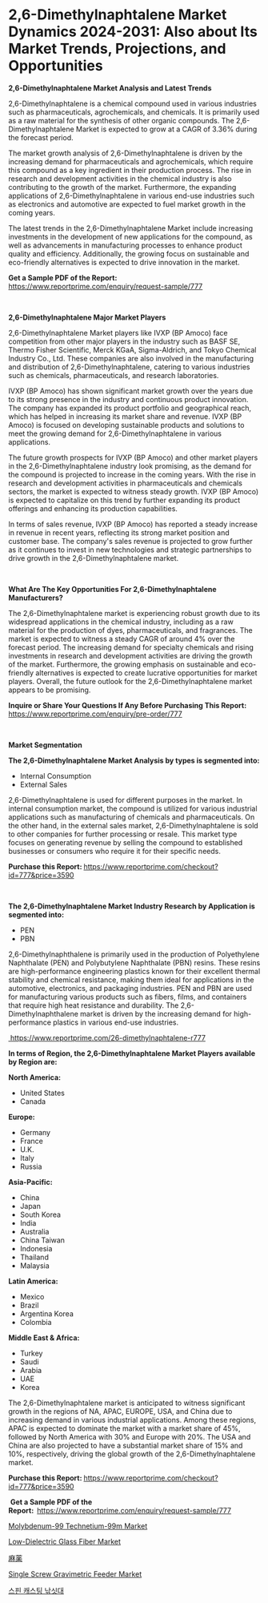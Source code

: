 <p><h1>2,6-Dimethylnaphtalene Market Dynamics 2024-2031: Also about Its Market Trends, Projections, and Opportunities</h1></p><p><strong>2,6-Dimethylnaphtalene Market Analysis and Latest Trends</strong></p>
<p><p>2,6-Dimethylnaphtalene is a chemical compound used in various industries such as pharmaceuticals, agrochemicals, and chemicals. It is primarily used as a raw material for the synthesis of other organic compounds. The 2,6-Dimethylnaphtalene Market is expected to grow at a CAGR of 3.36% during the forecast period.</p><p>The market growth analysis of 2,6-Dimethylnaphtalene is driven by the increasing demand for pharmaceuticals and agrochemicals, which require this compound as a key ingredient in their production process. The rise in research and development activities in the chemical industry is also contributing to the growth of the market. Furthermore, the expanding applications of 2,6-Dimethylnaphtalene in various end-use industries such as electronics and automotive are expected to fuel market growth in the coming years.</p><p>The latest trends in the 2,6-Dimethylnaphtalene Market include increasing investments in the development of new applications for the compound, as well as advancements in manufacturing processes to enhance product quality and efficiency. Additionally, the growing focus on sustainable and eco-friendly alternatives is expected to drive innovation in the market.</p></p>
<p><strong>Get a Sample PDF of the Report:&nbsp;</strong> <a href="https://www.reportprime.com/enquiry/request-sample/777">https://www.reportprime.com/enquiry/request-sample/777</a></p>
<p>&nbsp;</p>
<p><strong>2,6-Dimethylnaphtalene Major Market Players</strong></p>
<p><p>2,6-Dimethylnaphtalene Market players like IVXP (BP Amoco) face competition from other major players in the industry such as BASF SE, Thermo Fisher Scientific, Merck KGaA, Sigma-Aldrich, and Tokyo Chemical Industry Co., Ltd. These companies are also involved in the manufacturing and distribution of 2,6-Dimethylnaphtalene, catering to various industries such as chemicals, pharmaceuticals, and research laboratories.</p><p>IVXP (BP Amoco) has shown significant market growth over the years due to its strong presence in the industry and continuous product innovation. The company has expanded its product portfolio and geographical reach, which has helped in increasing its market share and revenue. IVXP (BP Amoco) is focused on developing sustainable products and solutions to meet the growing demand for 2,6-Dimethylnaphtalene in various applications.</p><p>The future growth prospects for IVXP (BP Amoco) and other market players in the 2,6-Dimethylnaphtalene industry look promising, as the demand for the compound is projected to increase in the coming years. With the rise in research and development activities in pharmaceuticals and chemicals sectors, the market is expected to witness steady growth. IVXP (BP Amoco) is expected to capitalize on this trend by further expanding its product offerings and enhancing its production capabilities.</p><p>In terms of sales revenue, IVXP (BP Amoco) has reported a steady increase in revenue in recent years, reflecting its strong market position and customer base. The company's sales revenue is projected to grow further as it continues to invest in new technologies and strategic partnerships to drive growth in the 2,6-Dimethylnaphtalene market.</p></p>
<p>&nbsp;</p>
<p><strong>What Are The Key Opportunities For 2,6-Dimethylnaphtalene Manufacturers?</strong></p>
<p><p>The 2,6-Dimethylnaphtalene market is experiencing robust growth due to its widespread applications in the chemical industry, including as a raw material for the production of dyes, pharmaceuticals, and fragrances. The market is expected to witness a steady CAGR of around 4% over the forecast period. The increasing demand for specialty chemicals and rising investments in research and development activities are driving the growth of the market. Furthermore, the growing emphasis on sustainable and eco-friendly alternatives is expected to create lucrative opportunities for market players. Overall, the future outlook for the 2,6-Dimethylnaphtalene market appears to be promising.</p></p>
<p><strong>Inquire or Share Your Questions If Any Before Purchasing This Report:</strong> <a href="https://www.reportprime.com/enquiry/pre-order/777">https://www.reportprime.com/enquiry/pre-order/777</a></p>
<p>&nbsp;</p>
<p><strong>Market Segmentation</strong></p>
<p><strong>The 2,6-Dimethylnaphtalene Market Analysis by types is segmented into:</strong></p>
<p><ul><li>Internal Consumption</li><li>External Sales</li></ul></p>
<p><p>2,6-Dimethylnaphtalene is used for different purposes in the market. In internal consumption market, the compound is utilized for various industrial applications such as manufacturing of chemicals and pharmaceuticals. On the other hand, in the external sales market, 2,6-Dimethylnaphtalene is sold to other companies for further processing or resale. This market type focuses on generating revenue by selling the compound to established businesses or consumers who require it for their specific needs.</p></p>
<p><strong>Purchase this Report:&nbsp;</strong><a href="https://www.reportprime.com/checkout?id=777&price=3590">https://www.reportprime.com/checkout?id=777&price=3590</a></p>
<p>&nbsp;</p>
<p><strong>The 2,6-Dimethylnaphtalene Market Industry Research by Application is segmented into:</strong></p>
<p><ul><li>PEN</li><li>PBN</li></ul></p>
<p><p>2,6-Dimethylnaphthalene is primarily used in the production of Polyethylene Naphthalate (PEN) and Polybutylene Naphthalate (PBN) resins. These resins are high-performance engineering plastics known for their excellent thermal stability and chemical resistance, making them ideal for applications in the automotive, electronics, and packaging industries. PEN and PBN are used for manufacturing various products such as fibers, films, and containers that require high heat resistance and durability. The 2,6-Dimethylnaphthalene market is driven by the increasing demand for high-performance plastics in various end-use industries.</p></p>
<p><a href="https://www.reportprime.com/26-dimethylnaphtalene-r777">&nbsp;https://www.reportprime.com/26-dimethylnaphtalene-r777</a></p>
<p><strong>In terms of Region, the 2,6-Dimethylnaphtalene Market Players available by Region are:</strong></p>
<p>
    <p> <strong> North America: </strong>
        <ul>
            <li>United States</li>
            <li>Canada</li>
        </ul>
        </p> 
    <p> <strong> Europe: </strong>
        <ul>
            <li>Germany</li>
            <li>France</li>
            <li>U.K.</li>
            <li>Italy</li>
            <li>Russia</li>
        </ul>
        </p> 
    <p> <strong> Asia-Pacific: </strong>
        <ul>
            <li>China</li>
            <li>Japan</li>
            <li>South Korea</li>
            <li>India</li>
            <li>Australia</li>
            <li>China Taiwan</li>
            <li>Indonesia</li>
            <li>Thailand</li>
            <li>Malaysia</li>
        </ul>
        </p> 
    <p> <strong> Latin America: </strong>
        <ul>
            <li>Mexico</li>
            <li>Brazil</li>
            <li>Argentina Korea</li>
            <li>Colombia</li>
        </ul>
        </p> 
    <p> <strong> Middle East & Africa: </strong>
        <ul>
            <li>Turkey</li>
            <li>Saudi</li>
            <li>Arabia</li>
            <li>UAE</li>
            <li>Korea</li>
        </ul>
    </p>
    </p>
<p><p>The 2,6-Dimethylnaphtalene market is anticipated to witness significant growth in the regions of NA, APAC, EUROPE, USA, and China due to increasing demand in various industrial applications. Among these regions, APAC is expected to dominate the market with a market share of 45%, followed by North America with 30% and Europe with 20%. The USA and China are also projected to have a substantial market share of 15% and 10%, respectively, driving the global growth of the 2,6-Dimethylnaphtalene market.</p></p>
<p><strong>Purchase this Report: </strong><a href="https://www.reportprime.com/checkout?id=777&price=3590">https://www.reportprime.com/checkout?id=777&price=3590</a></p>
<p>&nbsp;<strong>Get a Sample PDF of the Report:&nbsp;&nbsp;</strong><a href="https://www.reportprime.com/enquiry/request-sample/777">https://www.reportprime.com/enquiry/request-sample/777</a></p>
<p><strong></strong></p>
<p><p><a href="https://github.com/Sinjinluong3e0awx2m195k76/Market-Research-Report-List-2/blob/main/molybdenum-99-technetium-99m-market.md">Molybdenum-99 Technetium-99m Market</a></p><p><a href="https://github.com/shotows/Market-Research-Report-List-2/blob/main/low-dielectric-glass-fiber-market.md">Low-Dielectric Glass Fiber Market</a></p><p><a href="https://github.com/RaeJenkins1952/Market-Research-Report-List-1/blob/main/121977070194.md">麻薬</a></p><p><a href="https://www.linkedin.com/pulse/analyzing-single-screw-gravimetric-feeder-market-global-9ff6e">Single Screw Gravimetric Feeder Market</a></p><p><a href="https://github.com/EthaWolf/Market-Research-Report-List-1/blob/main/622518167824.md">스핀 캐스팅 낚싯대</a></p></p>